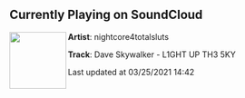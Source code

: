 ## Currently Playing on SoundCloud

[<img align="left" width="100" src="https://i1.sndcdn.com/artworks-rp83dGSzjV2cIwYM-EL7Gzw-t500x500.jpg">](https://soundcloud.com/nightcore4totalsluts/dave-skywalker-l1ght-up-th3-5ky?in=nightcore4totalsluts/sets/dave-skywalker-nxc-revolution)

**Artist**: nightcore4totalsluts 

**Track**: Dave Skywalker - L1GHT UP TH3 5KY

Last updated at 03/25/2021 14:42
